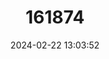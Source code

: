 ---
title: "161874"
category: "Thymus camphoratus"
draft: false
date: 2024-02-22 13:03:52
languages:
  Portuguese: ["Tomilho do Mar"]
---